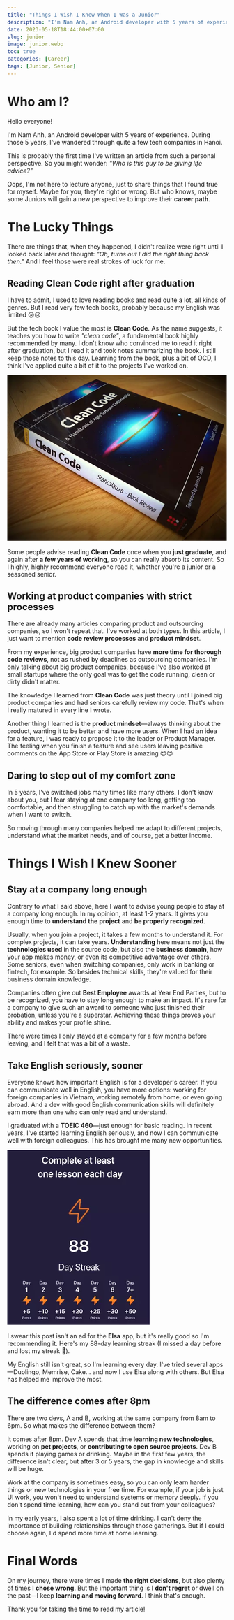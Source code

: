 ```yaml
---
title: "Things I Wish I Knew When I Was a Junior"
description: "I'm Nam Anh, an Android developer with 5 years of experience. During those 5 years, I've wandered through quite a few tech companies in Hanoi."
date: 2023-05-18T18:44:00+07:00
slug: junior
image: junior.webp
toc: true
categories: [Career]
tags: [Junior, Senior]
---
```


# Who am I?

Hello everyone!

I'm Nam Anh, an Android developer with 5 years of experience. During those 5 years, I've wandered through quite a few tech companies in Hanoi.

This is probably the first time I've written an article from such a personal perspective. So you might wonder: *"Who is this guy to be giving life advice?"*

Oops, I'm not here to lecture anyone, just to share things that I found true for myself. Maybe for you, they're right or wrong. But who knows, maybe some Juniors will gain a new perspective to improve their **career path**.

# The Lucky Things

There are things that, when they happened, I didn't realize were right until I looked back later and thought: *"Oh, turns out I did the right thing back then."* And I feel those were real strokes of luck for me.

## Reading Clean Code right after graduation

I have to admit, I used to love reading books and read quite a lot, all kinds of genres. But I read very few tech books, probably because my English was limited 😢😢

But the tech book I value the most is **Clean Code**. As the name suggests, it teaches you how to write *"clean code"*, a fundamental book highly recommended by many. I don't know who convinced me to read it right after graduation, but I read it and took notes summarizing the book. I still keep those notes to this day. Learning from the book, plus a bit of OCD, I think I've applied quite a bit of it to the projects I've worked on.

![Clean Code](clean_code.webp)

Some people advise reading **Clean Code** once when you **just graduate**, and again after **a few years of working**, so you can really absorb its content. So I highly, highly recommend everyone read it, whether you're a junior or a seasoned senior.

## Working at product companies with strict processes

There are already many articles comparing product and outsourcing companies, so I won't repeat that. I've worked at both types. In this article, I just want to mention **code review processes** and **product mindset**.

From my experience, big product companies have **more time for thorough code reviews**, not as rushed by deadlines as outsourcing companies. I'm only talking about big product companies, because I've also worked at small startups where the only goal was to get the code running, clean or dirty didn't matter.

The knowledge I learned from **Clean Code** was just theory until I joined big product companies and had seniors carefully review my code. That's when I really matured in every line I wrote.

Another thing I learned is the **product mindset**—always thinking about the product, wanting it to be better and have more users. When I had an idea for a feature, I was ready to propose it to the leader or Product Manager. The feeling when you finish a feature and see users leaving positive comments on the App Store or Play Store is amazing 😍😍

## Daring to step out of my comfort zone

In 5 years, I've switched jobs many times like many others. I don't know about you, but I fear staying at one company too long, getting too comfortable, and then struggling to catch up with the market's demands when I want to switch.

So moving through many companies helped me adapt to different projects, understand what the market needs, and of course, get a better income.

# Things I Wish I Knew Sooner

## Stay at a company long enough

Contrary to what I said above, here I want to advise young people to stay at a company long enough. In my opinion, at least 1-2 years. It gives you enough time to **understand the project** and **be properly recognized**.

Usually, when you join a project, it takes a few months to understand it. For complex projects, it can take years. **Understanding** here means not just the **technologies used** in the source code, but also the **business domain**, how your app makes money, or even its competitive advantage over others. Some seniors, even when switching companies, only work in banking or fintech, for example. So besides technical skills, they're valued for their business domain knowledge.

Companies often give out **Best Employee** awards at Year End Parties, but to be recognized, you have to stay long enough to make an impact. It's rare for a company to give such an award to someone who just finished their probation, unless you're a superstar. Achieving these things proves your ability and makes your profile shine.

There were times I only stayed at a company for a few months before leaving, and I felt that was a bit of a waste.

## Take English seriously, sooner

Everyone knows how important English is for a developer's career. If you can communicate well in English, you have more options: working for foreign companies in Vietnam, working remotely from home, or even going abroad. And a dev with good English communication skills will definitely earn more than one who can only read and understand.

I graduated with a **TOEIC 460**—just enough for basic reading. In recent years, I've started learning English seriously, and now I can communicate well with foreign colleagues. This has brought me many new opportunities.

![Elsa](elsa.webp)

I swear this post isn't an ad for the **Elsa** app, but it's really good so I'm recommending it. Here's my 88-day learning streak (I missed a day before and lost my streak 🥲).

My English still isn't great, so I'm learning every day. I've tried several apps—Duolingo, Memrise, Cake... and now I use Elsa along with others. But Elsa has helped me improve the most.

## The difference comes after 8pm

There are two devs, A and B, working at the same company from 8am to 6pm. So what makes the difference between them?

It comes after 8pm. Dev A spends that time **learning new technologies**, working on **pet projects**, or **contributing to open source projects**. Dev B spends it playing games or drinking. Maybe in the first few years, the difference isn't clear, but after 3 or 5 years, the gap in knowledge and skills will be huge.

Work at the company is sometimes easy, so you can only learn harder things or new technologies in your free time. For example, if your job is just UI work, you won't need to understand systems or memory deeply. If you don't spend time learning, how can you stand out from your colleagues?

In my early years, I also spent a lot of time drinking. I can't deny the importance of building relationships through those gatherings. But if I could choose again, I'd spend more time at home learning.

# Final Words

On my journey, there were times I made **the right decisions**, but also plenty of times I **chose wrong**. But the important thing is I **don't regret** or dwell on the past—I keep **learning and moving forward**. I think that's enough.

Thank you for taking the time to read my article!
